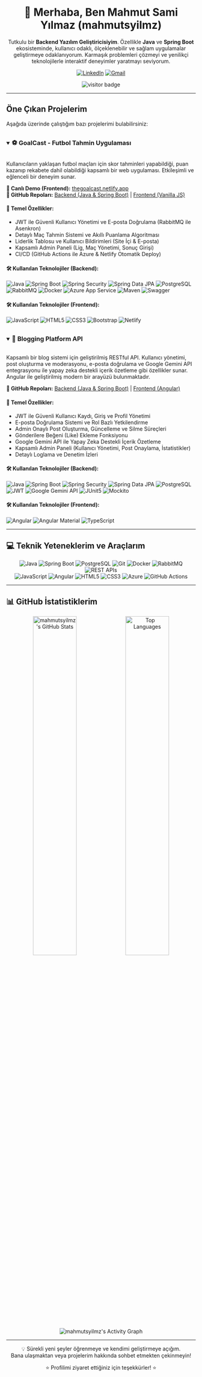 <div align="center">
  <a href="https://github.com/mahmutsyilmz">
  </a>

  <h1>👋 Merhaba, Ben Mahmut Sami Yılmaz (mahmutsyilmz)</h1>
  <p>
    Tutkulu bir <strong>Backend Yazılım Geliştiricisiyim</strong>. Özellikle <strong>Java</strong> ve <strong>Spring Boot</strong> ekosisteminde, kullanıcı odaklı, ölçeklenebilir ve sağlam uygulamalar geliştirmeye odaklanıyorum. Karmaşık problemleri çözmeyi ve yenilikçi teknolojilerle interaktif deneyimler yaratmayı seviyorum.
  </p>

  <p>
    <a href="https://www.linkedin.com/in/mahmutsamiyilmaz" target="_blank"><img src="https://img.shields.io/badge/LinkedIn-0077B5?style=for-the-badge&logo=linkedin&logoColor=white" alt="LinkedIn"/></a>
    <a href="mailto:[mahmutsyilmazz@gmail.com]" target="_blank"><img src="https://img.shields.io/badge/Gmail-D14836?style=for-the-badge&logo=gmail&logoColor=white" alt="Gmail"/></a>
  </p>

  <p>
    <img src="https://visitor-badge.laobi.icu/badge?page_id=mahmutsyilmz.mahmutsyilmz&left_text=Visitors" alt="visitor badge"/>
  </p>
</div>

---

## Öne Çıkan Projelerim

Aşağıda üzerinde çalıştığım bazı projelerimi bulabilirsiniz:

<br />

<details open>
  <summary>
    <h3 style="display: inline-block; margin: 0;">⚽ GoalCast - Futbol Tahmin Uygulaması</h3>
  </summary>
  <br />
  <p>
    Kullanıcıların yaklaşan futbol maçları için skor tahminleri yapabildiği, puan kazanıp rekabete dahil olabildiği kapsamlı bir web uygulaması. Etkileşimli ve eğlenceli bir deneyim sunar.
  </p>
  <p>
    <strong>🔗 Canlı Demo (Frontend):</strong> <a href="https://thegoalcast.netlify.app" target="_blank">thegoalcast.netlify.app</a><br />
    <strong>📂 GitHub Repoları:</strong>
    <a href="https://github.com/mahmutsyilmz/goalcast-backend" target="_blank">Backend (Java & Spring Boot)</a> |
    <a href="https://github.com/mahmutsyilmz/goalcast-ui" target="_blank">Frontend (Vanilla JS)</a>
  </p>
  <h4>🌟 Temel Özellikler:</h4>
  <ul>
    <li>JWT ile Güvenli Kullanıcı Yönetimi ve E-posta Doğrulama (RabbitMQ ile Asenkron)</li>
    <li>Detaylı Maç Tahmin Sistemi ve Akıllı Puanlama Algoritması</li>
    <li>Liderlik Tablosu ve Kullanıcı Bildirimleri (Site İçi & E-posta)</li>
    <li>Kapsamlı Admin Paneli (Lig, Maç Yönetimi, Sonuç Girişi)</li>
    <li>CI/CD (GitHub Actions ile Azure & Netlify Otomatik Deploy)</li>
  </ul>
  <h4>🛠️ Kullanılan Teknolojiler (Backend):</h4>
  <p>
    <img src="https://img.shields.io/badge/Java-17+-ED8B00?style=flat-square&logo=openjdk&logoColor=white" alt="Java"/>
    <img src="https://img.shields.io/badge/Spring%20Boot-3.x-6DB33F?style=flat-square&logo=spring&logoColor=white" alt="Spring Boot"/>
    <img src="https://img.shields.io/badge/Spring%20Security-blue?style=flat-square&logo=spring&logoColor=white" alt="Spring Security"/>
    <img src="https://img.shields.io/badge/Spring%20Data%20JPA-green?style=flat-square&logo=spring&logoColor=white" alt="Spring Data JPA"/>
    <img src="https://img.shields.io/badge/PostgreSQL-4169E1?style=flat-square&logo=postgresql&logoColor=white" alt="PostgreSQL"/>
    <img src="https://img.shields.io/badge/RabbitMQ-FF6600?style=flat-square&logo=rabbitmq&logoColor=white" alt="RabbitMQ"/>
    <img src="https://img.shields.io/badge/Docker-2496ED?style=flat-square&logo=docker&logoColor=white" alt="Docker"/>
    <img src="https://img.shields.io/badge/Azure%20App%20Service-0078D4?style=flat-square&logo=microsoftazure&logoColor=white" alt="Azure App Service"/>
    <img src="https://img.shields.io/badge/Maven-C71A36?style=flat-square&logo=apachemaven&logoColor=white" alt="Maven"/>
    <img src="https://img.shields.io/badge/Swagger-85EA2D?style=flat-square&logo=swagger&logoColor=black" alt="Swagger"/>
  </p>
  <h4>🛠️ Kullanılan Teknolojiler (Frontend):</h4>
  <p>
    <img src="https://img.shields.io/badge/JavaScript-ES6+-F7DF1E?style=flat-square&logo=javascript&logoColor=black" alt="JavaScript"/>
    <img src="https://img.shields.io/badge/HTML5-E34F26?style=flat-square&logo=html5&logoColor=white" alt="HTML5"/>
    <img src="https://img.shields.io/badge/CSS3-1572B6?style=flat-square&logo=css3&logoColor=white" alt="CSS3"/>
    <img src="https://img.shields.io/badge/Bootstrap-5.x-7952B3?style=flat-square&logo=bootstrap&logoColor=white" alt="Bootstrap"/>
    <img src="https://img.shields.io/badge/Netlify-00C7B7?style=flat-square&logo=netlify&logoColor=white" alt="Netlify"/>
  </p>
</details>

<br />

<details open>
  <summary>
    <h3 style="display: inline-block; margin: 0;">📝 Blogging Platform API</h3>
  </summary>
  <br />
  <p>
    Kapsamlı bir blog sistemi için geliştirilmiş RESTful API. Kullanıcı yönetimi, post oluşturma ve moderasyonu, e-posta doğrulama ve Google Gemini API entegrasyonu ile yapay zeka destekli içerik özetleme gibi özellikler sunar. Angular ile geliştirilmiş modern bir arayüzü bulunmaktadır.
  </p>
  <p>
    <strong>📂 GitHub Repoları:</strong>
    <a href="https://github.com/mahmutsyilmz/blogging-platform" target="_blank">Backend (Java & Spring Boot)</a> |
    <a href="https://github.com/mahmutsyilmz/blogging-platform-ui" target="_blank">Frontend (Angular)</a>
  </p>
  <h4>🌟 Temel Özellikler:</h4>
  <ul>
    <li>JWT ile Güvenli Kullanıcı Kaydı, Giriş ve Profil Yönetimi</li>
    <li>E-posta Doğrulama Sistemi ve Rol Bazlı Yetkilendirme</li>
    <li>Admin Onaylı Post Oluşturma, Güncelleme ve Silme Süreçleri</li>
    <li>Gönderilere Beğeni (Like) Ekleme Fonksiyonu</li>
    <li>Google Gemini API ile Yapay Zeka Destekli İçerik Özetleme</li>
    <li>Kapsamlı Admin Paneli (Kullanıcı Yönetimi, Post Onaylama, İstatistikler)</li>
    <li>Detaylı Loglama ve Denetim İzleri</li>
  </ul>
  <h4>🛠️ Kullanılan Teknolojiler (Backend):</h4>
  <p>
    <img src="https://img.shields.io/badge/Java-17+-ED8B00?style=flat-square&logo=openjdk&logoColor=white" alt="Java"/>
    <img src="https://img.shields.io/badge/Spring%20Boot-6DB33F?style=flat-square&logo=spring&logoColor=white" alt="Spring Boot"/>
    <img src="https://img.shields.io/badge/Spring%20Security-blue?style=flat-square&logo=spring&logoColor=white" alt="Spring Security"/>
    <img src="https://img.shields.io/badge/Spring%20Data%20JPA-green?style=flat-square&logo=spring&logoColor=white" alt="Spring Data JPA"/>
    <img src="https://img.shields.io/badge/PostgreSQL-4169E1?style=flat-square&logo=postgresql&logoColor=white" alt="PostgreSQL"/>
    <img src="https://img.shields.io/badge/JWT-black?style=flat-square&logo=jsonwebtokens&logoColor=white" alt="JWT"/>
    <img src="https://img.shields.io/badge/Google%20Gemini%20API-4285F4?style=flat-square&logo=google&logoColor=white" alt="Google Gemini API"/>
    <img src="https://img.shields.io/badge/JUnit5-25A162?style=flat-square&logo=junit5&logoColor=white" alt="JUnit5"/>
    <img src="https://img.shields.io/badge/Mockito-green?style=flat-square&logo=mockito&logoColor=white" alt="Mockito"/>
  </p>
  <h4>🛠️ Kullanılan Teknolojiler (Frontend):</h4>
  <p>
    <img src="https://img.shields.io/badge/Angular-DD0031?style=flat-square&logo=angular&logoColor=white" alt="Angular"/>
    <img src="https://img.shields.io/badge/Angular%20Material-FF4081?style=flat-square&logo=angular&logoColor=white" alt="Angular Material"/>
    <img src="https://img.shields.io/badge/TypeScript-3178C6?style=flat-square&logo=typescript&logoColor=white" alt="TypeScript"/>
  </p>
</details>

---

## 💻 Teknik Yeteneklerim ve Araçlarım

<p align="center">
  <!-- Buraya genel teknoloji rozetlerinizi ekleyebilirsiniz -->
  <img src="https://img.shields.io/badge/Java-ED8B00?style=for-the-badge&logo=openjdk&logoColor=white" alt="Java"/>
  <img src="https://img.shields.io/badge/Spring%20Boot-6DB33F?style=for-the-badge&logo=spring&logoColor=white" alt="Spring Boot"/>
  <img src="https://img.shields.io/badge/PostgreSQL-4169E1?style=for-the-badge&logo=postgresql&logoColor=white" alt="PostgreSQL"/>
  <img src="https://img.shields.io/badge/Git-F05032?style=for-the-badge&logo=git&logoColor=white" alt="Git"/>
  <img src="https://img.shields.io/badge/Docker-2496ED?style=for-the-badge&logo=docker&logoColor=white" alt="Docker"/>
  <img src="https://img.shields.io/badge/RabbitMQ-FF6600?style=for-the-badge&logo=rabbitmq&logoColor=white" alt="RabbitMQ"/>
  <img src="https://img.shields.io/badge/RESTful%20APIs-005EA7?style=for-the-badge&logo=apache&logoColor=white" alt="REST APIs"/> <br/>
  <img src="https://img.shields.io/badge/JavaScript-F7DF1E?style=for-the-badge&logo=javascript&logoColor=black" alt="JavaScript"/>
  <img src="https://img.shields.io/badge/Angular-DD0031?style=for-the-badge&logo=angular&logoColor=white" alt="Angular"/>
  <img src="https://img.shields.io/badge/HTML5-E34F26?style=for-the-badge&logo=html5&logoColor=white" alt="HTML5"/>
  <img src="https://img.shields.io/badge/CSS3-1572B6?style=for-the-badge&logo=css3&logoColor=white" alt="CSS3"/>
  <img src="https://img.shields.io/badge/Azure-0078D4?style=for-the-badge&logo=microsoftazure&logoColor=white" alt="Azure"/>
  <img src="https://img.shields.io/badge/GitHub%20Actions-2088FF?style=for-the-badge&logo=githubactions&logoColor=white" alt="GitHub Actions"/>
</p>

---

## 📊 GitHub İstatistiklerim

<p align="center">
  <img src="https://github-readme-stats.vercel.app/api?username=mahmutsyilmz&show_icons=true&theme=radical&hide_border=true&count_private=true&include_all_commits=true" alt="mahmutsyilmz's GitHub Stats" width="48%"/>
  <img src="https://github-readme-stats.vercel.app/api/top-langs/?username=mahmutsyilmz&layout=compact&theme=vision-friendly-dark&hide_border=true&langs_count=10" alt="Top Languages" width="48%"/>
</p>
<p align="center">
  <img src="https://github-readme-activity-graph.vercel.app/graph?username=mahmutsyilmz&theme=react-dark&hide_border=true&area=true&line=DB295A&point=BD305C" alt="mahmutsyilmz's Activity Graph"/>
</p>

<!-- WakaTime Entegrasyonu (Eğer kullanıyorsanız) -->
<!--
<p align="center">
  <a href="https://wakatime.com/@YOUR_WAKATIME_USERNAME">
    <img src="https://wakatime.com/badge/user/YOUR_WAKATIME_USER_ID.svg" alt="wakatime stats">
  </a>
</p>
-->

---

<div align="center">
  <p>💡 Sürekli yeni şeyler öğrenmeye ve kendimi geliştirmeye açığım. <br /> Bana ulaşmaktan veya projelerim hakkında sohbet etmekten çekinmeyin!</p>
  <p>⭐️ Profilimi ziyaret ettiğiniz için teşekkürler! ⭐️</p>
</div>

